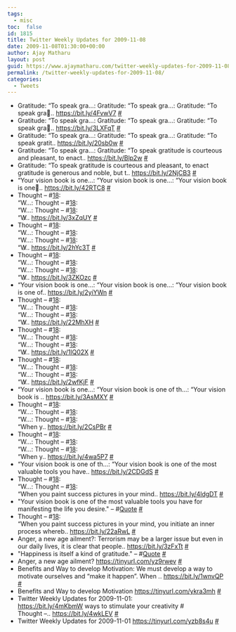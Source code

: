 ```yaml
---
tags: 
  - misc
toc:  false
id: 1815
title: Twitter Weekly Updates for 2009-11-08
date: 2009-11-08T01:30:00+00:00
author: Ajay Matharu
layout: post
guid: https://www.ajaymatharu.com/twitter-weekly-updates-for-2009-11-08/
permalink: /twitter-weekly-updates-for-2009-11-08/
categories:
  - Tweets
---
```

<ul class="aktt_tweet_digest">
  <li>
    Gratitude: &#8220;To speak gra&#8230;: Gratitude: &#8220;To speak gra&#8230;: Gratitude: &#8220;To speak gra&#8.. <a href="https://bit.ly/4FvwV7" rel="nofollow">https://bit.ly/4FvwV7</a> <a href="https://twitter.com/matharuajay/statuses/5506963026" class="aktt_tweet_time">#</a>
  </li>
  <li>
    Gratitude: &#8220;To speak gra&#8230;: Gratitude: &#8220;To speak gra&#8230;: Gratitude: &#8220;To speak gra&#8.. <a href="https://bit.ly/3LXFqT" rel="nofollow">https://bit.ly/3LXFqT</a> <a href="https://twitter.com/matharuajay/statuses/5502339275" class="aktt_tweet_time">#</a>
  </li>
  <li>
    Gratitude: &#8220;To speak gra&#8230;: Gratitude: &#8220;To speak gra&#8230;: Gratitude: &#8220;To speak gratit.. <a href="https://bit.ly/20sb0w" rel="nofollow">https://bit.ly/20sb0w</a> <a href="https://twitter.com/matharuajay/statuses/5496431743" class="aktt_tweet_time">#</a>
  </li>
  <li>
    Gratitude: &#8220;To speak gra&#8230;: Gratitude: &#8220;To speak gratitude is courteous and pleasant, to enact.. <a href="https://bit.ly/Blp2w" rel="nofollow">https://bit.ly/Blp2w</a> <a href="https://twitter.com/matharuajay/statuses/5488219545" class="aktt_tweet_time">#</a>
  </li>
  <li>
    Gratitude: &#8220;To speak gratitude is courteous and pleasant, to enact gratitude is generous and noble, but t.. <a href="https://bit.ly/2NjCB3" rel="nofollow">https://bit.ly/2NjCB3</a> <a href="https://twitter.com/matharuajay/statuses/5480091739" class="aktt_tweet_time">#</a>
  </li>
  <li>
    &#8220;Your vision book is one&#8230;: &#8220;Your vision book is one&#8230;: &#8220;Your vision book is one&#8.. <a href="https://bit.ly/42RTC8" rel="nofollow">https://bit.ly/42RTC8</a> <a href="https://twitter.com/matharuajay/statuses/5445088796" class="aktt_tweet_time">#</a>
  </li>
  <li>
    Thought &#8211; #<a href="https://search.twitter.com/search?q=%2318" class="aktt_hashtag">18</a>:<br /> &#8220;W&#8230;: Thought &#8211; #<a href="https://search.twitter.com/search?q=%2318" class="aktt_hashtag">18</a>:<br /> &#8220;W&#8230;: Thought &#8211; #<a href="https://search.twitter.com/search?q=%2318" class="aktt_hashtag">18</a>:<br /> &#8220;W&#823.. <a href="https://bit.ly/3xZqUY" rel="nofollow">https://bit.ly/3xZqUY</a> <a href="https://twitter.com/matharuajay/statuses/5445088643" class="aktt_tweet_time">#</a>
  </li>
  <li>
    Thought &#8211; #<a href="https://search.twitter.com/search?q=%2318" class="aktt_hashtag">18</a>:<br /> &#8220;W&#8230;: Thought &#8211; #<a href="https://search.twitter.com/search?q=%2318" class="aktt_hashtag">18</a>:<br /> &#8220;W&#8230;: Thought &#8211; #<a href="https://search.twitter.com/search?q=%2318" class="aktt_hashtag">18</a>:<br /> &#8220;W&#823.. <a href="https://bit.ly/2hYc3T" rel="nofollow">https://bit.ly/2hYc3T</a> <a href="https://twitter.com/matharuajay/statuses/5445088502" class="aktt_tweet_time">#</a>
  </li>
  <li>
    Thought &#8211; #<a href="https://search.twitter.com/search?q=%2318" class="aktt_hashtag">18</a>:<br /> &#8220;W&#8230;: Thought &#8211; #<a href="https://search.twitter.com/search?q=%2318" class="aktt_hashtag">18</a>:<br /> &#8220;W&#8230;: Thought &#8211; #<a href="https://search.twitter.com/search?q=%2318" class="aktt_hashtag">18</a>:<br /> &#8220;W&#823.. <a href="https://bit.ly/3ZKOzc" rel="nofollow">https://bit.ly/3ZKOzc</a> <a href="https://twitter.com/matharuajay/statuses/5445088343" class="aktt_tweet_time">#</a>
  </li>
  <li>
    &#8220;Your vision book is one&#8230;: &#8220;Your vision book is one&#8230;: &#8220;Your vision book is one of.. <a href="https://bit.ly/2yiYWn" rel="nofollow">https://bit.ly/2yiYWn</a> <a href="https://twitter.com/matharuajay/statuses/5440300190" class="aktt_tweet_time">#</a>
  </li>
  <li>
    Thought &#8211; #<a href="https://search.twitter.com/search?q=%2318" class="aktt_hashtag">18</a>:<br /> &#8220;W&#8230;: Thought &#8211; #<a href="https://search.twitter.com/search?q=%2318" class="aktt_hashtag">18</a>:<br /> &#8220;W&#8230;: Thought &#8211; #<a href="https://search.twitter.com/search?q=%2318" class="aktt_hashtag">18</a>:<br /> &#8220;W&#823.. <a href="https://bit.ly/22MhXH" rel="nofollow">https://bit.ly/22MhXH</a> <a href="https://twitter.com/matharuajay/statuses/5440299455" class="aktt_tweet_time">#</a>
  </li>
  <li>
    Thought &#8211; #<a href="https://search.twitter.com/search?q=%2318" class="aktt_hashtag">18</a>:<br /> &#8220;W&#8230;: Thought &#8211; #<a href="https://search.twitter.com/search?q=%2318" class="aktt_hashtag">18</a>:<br /> &#8220;W&#8230;: Thought &#8211; #<a href="https://search.twitter.com/search?q=%2318" class="aktt_hashtag">18</a>:<br /> &#8220;W&#823.. <a href="https://bit.ly/1lQ02X" rel="nofollow">https://bit.ly/1lQ02X</a> <a href="https://twitter.com/matharuajay/statuses/5440297640" class="aktt_tweet_time">#</a>
  </li>
  <li>
    Thought &#8211; #<a href="https://search.twitter.com/search?q=%2318" class="aktt_hashtag">18</a>:<br /> &#8220;W&#8230;: Thought &#8211; #<a href="https://search.twitter.com/search?q=%2318" class="aktt_hashtag">18</a>:<br /> &#8220;W&#8230;: Thought &#8211; #<a href="https://search.twitter.com/search?q=%2318" class="aktt_hashtag">18</a>:<br /> &#8220;W&#823.. <a href="https://bit.ly/2wfKjF" rel="nofollow">https://bit.ly/2wfKjF</a> <a href="https://twitter.com/matharuajay/statuses/5440296880" class="aktt_tweet_time">#</a>
  </li>
  <li>
    &#8220;Your vision book is one&#8230;: &#8220;Your vision book is one of th&#8230;: &#8220;Your vision book is .. <a href="https://bit.ly/3AsMXY" rel="nofollow">https://bit.ly/3AsMXY</a> <a href="https://twitter.com/matharuajay/statuses/5431674207" class="aktt_tweet_time">#</a>
  </li>
  <li>
    Thought &#8211; #<a href="https://search.twitter.com/search?q=%2318" class="aktt_hashtag">18</a>:<br /> &#8220;W&#8230;: Thought &#8211; #<a href="https://search.twitter.com/search?q=%2318" class="aktt_hashtag">18</a>:<br /> &#8220;W&#8230;: Thought &#8211; #<a href="https://search.twitter.com/search?q=%2318" class="aktt_hashtag">18</a>:<br /> &#8220;When y.. <a href="https://bit.ly/2CsPBr" rel="nofollow">https://bit.ly/2CsPBr</a> <a href="https://twitter.com/matharuajay/statuses/5431671884" class="aktt_tweet_time">#</a>
  </li>
  <li>
    Thought &#8211; #<a href="https://search.twitter.com/search?q=%2318" class="aktt_hashtag">18</a>:<br /> &#8220;W&#8230;: Thought &#8211; #<a href="https://search.twitter.com/search?q=%2318" class="aktt_hashtag">18</a>:<br /> &#8220;W&#8230;: Thought &#8211; #<a href="https://search.twitter.com/search?q=%2318" class="aktt_hashtag">18</a>:<br /> &#8220;When y.. <a href="https://bit.ly/4wa5P7" rel="nofollow">https://bit.ly/4wa5P7</a> <a href="https://twitter.com/matharuajay/statuses/5431670732" class="aktt_tweet_time">#</a>
  </li>
  <li>
    &#8220;Your vision book is one of th&#8230;: &#8220;Your vision book is one of the most valuable tools you have.. <a href="https://bit.ly/2CDGdS" rel="nofollow">https://bit.ly/2CDGdS</a> <a href="https://twitter.com/matharuajay/statuses/5422419330" class="aktt_tweet_time">#</a>
  </li>
  <li>
    Thought &#8211; #<a href="https://search.twitter.com/search?q=%2318" class="aktt_hashtag">18</a>:<br /> &#8220;W&#8230;: Thought &#8211; #<a href="https://search.twitter.com/search?q=%2318" class="aktt_hashtag">18</a>:<br /> &#8220;When you paint success pictures in your mind.. <a href="https://bit.ly/4ldgDT" rel="nofollow">https://bit.ly/4ldgDT</a> <a href="https://twitter.com/matharuajay/statuses/5422418000" class="aktt_tweet_time">#</a>
  </li>
  <li>
    "Your vision book is one of the most valuable tools you have for manifesting the life you desire." &#8211; #<a href="https://search.twitter.com/search?q=%23Quote" class="aktt_hashtag">Quote</a> <a href="https://twitter.com/matharuajay/statuses/5416964639" class="aktt_tweet_time">#</a>
  </li>
  <li>
    Thought &#8211; #<a href="https://search.twitter.com/search?q=%2318" class="aktt_hashtag">18</a>:<br /> &#8220;When you paint success pictures in your mind, you initiate an inner process whereb.. <a href="https://bit.ly/22aRwL" rel="nofollow">https://bit.ly/22aRwL</a> <a href="https://twitter.com/matharuajay/statuses/5415893922" class="aktt_tweet_time">#</a>
  </li>
  <li>
    Anger, a new age ailment?: Terrorism may be a larger issue but even in our daily lives, it is clear that people.. <a href="https://bit.ly/3zFxTt" rel="nofollow">https://bit.ly/3zFxTt</a> <a href="https://twitter.com/matharuajay/statuses/5364517011" class="aktt_tweet_time">#</a>
  </li>
  <li>
    "Happiness is itself a kind of gratitude." &#8211; #<a href="https://search.twitter.com/search?q=%23Quote" class="aktt_hashtag">Quote</a> <a href="https://twitter.com/matharuajay/statuses/5362862748" class="aktt_tweet_time">#</a>
  </li>
  <li>
    Anger, a new age ailment? <a href="https://tinyurl.com/yz9rwev" rel="nofollow">https://tinyurl.com/yz9rwev</a> <a href="https://twitter.com/matharuajay/statuses/5362202465" class="aktt_tweet_time">#</a>
  </li>
  <li>
    Benefits and Way to develop Motivation: We must develop a way to motivate ourselves and “make it happen”. When .. <a href="https://bit.ly/1wnvQP" rel="nofollow">https://bit.ly/1wnvQP</a> <a href="https://twitter.com/matharuajay/statuses/5334046741" class="aktt_tweet_time">#</a>
  </li>
  <li>
    Benefits and Way to develop Motivation <a href="https://tinyurl.com/ykra3mh" rel="nofollow">https://tinyurl.com/ykra3mh</a> <a href="https://twitter.com/matharuajay/statuses/5332904606" class="aktt_tweet_time">#</a>
  </li>
  <li>
    Twitter Weekly Updates for 2009-11-01:<br /> <a href="https://bit.ly/4mKbmW" rel="nofollow">https://bit.ly/4mKbmW</a> ways to stimulate your creativity #<br /> Thought &#8211.. <a href="https://bit.ly/4wkLEV" rel="nofollow">https://bit.ly/4wkLEV</a> <a href="https://twitter.com/matharuajay/statuses/5321984375" class="aktt_tweet_time">#</a>
  </li>
  <li>
    Twitter Weekly Updates for 2009-11-01 <a href="https://tinyurl.com/yzb8s4u" rel="nofollow">https://tinyurl.com/yzb8s4u</a> <a href="https://twitter.com/matharuajay/statuses/5320812478" class="aktt_tweet_time">#</a>
  </li>
</ul>
